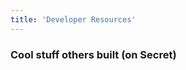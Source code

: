 ```yaml
---
title: 'Developer Resources'
---
```



<column class="page-developers__hero-container">

<block>

<developers-hero></developers-hero>

</block>

</column>







<column>

<block>

<developers-features></developers-features>

</block>

</column> 







<column>

<block>



<developers-start-here></developers-start-here>

</block>

</column> 









<column>

<block>

<developers-pathway pathId="0"></developers-pathway>
<developers-pathway pathId="1"></developers-pathway>
<developers-pathway pathId="2"></developers-pathway>

</block>

</column>








<column>

<block>

<developers-help-new-devs></developers-help-new-devs>

</block>

</column> 







<column>

<block>

<developers-card-resources></developers-card-resources>

</block>

</column> 








<column>

<block>

<developers-advanced></developers-advanced>

</block>

</column> 





<column>

<block>

<developers-funding></developers-funding>

</block>

</column>





<column>

<block>

<developers-questions></developers-questions>

</block>

</column>








<!-- Controlls  -->
<column number="2" class="page-developers__horizontal-scroll">

<block >

### Cool stuff others built (on Secret)

</block>

<block class="justify-right">

<scroll-horizontal></scroll-horizontal>

</block>

</column>









<!-- Horizontal Scroll -->
<column class="page-developers__cool-stuff spacer-s horizontal-slider" mode="full">

<block>

<developers-cool-stuff></developers-cool-stuff>

</block>

</column>









<column>

<block>

<developers-call-action></developers-call-action>

</block>

</column> 








<column>

<block>

<developers-call-second></developers-call-second>

</block>

</column> 